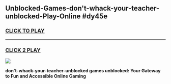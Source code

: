 
## Unblocked-Games-don't-whack-your-teacher-unblocked-Play-Online #dy45e
<h3>
<a href="https://news.freeplayer.one?title=don't-whack-your-teacher-unblocked&ref=3">CLICK TO PLAY</a></h3>
<hr>

<h3>
<a href="https://news.freeplayer.one?title=don't-whack-your-teacher-unblocked&ref=3">CLICK 2 PLAY</a>
  
</h3>

<a href="https://news.freeplayer.one?title=don't-whack-your-teacher-unblocked&ref=3"><img src="https://clearcache.store/games.png"></a>


**don't-whack-your-teacher-unblocked games unblocked: Your Gateway to Fun and Accessible Online Gaming**
